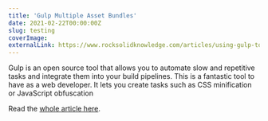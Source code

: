 ```yaml
---
title: 'Gulp Multiple Asset Bundles'
date: 2021-02-22T00:00:00Z
slug: testing
coverImage:
externalLink: https://www.rocksolidknowledge.com/articles/using-gulp-to-create-multiple-asset-bundles
---
```


Gulp is an open source tool that allows you to automate slow and repetitive tasks and integrate them into your build pipelines. This is a fantastic tool to have as a web developer. It lets you create tasks such as CSS minification or JavaScript obfuscation

<!--more-->

Read the [whole article here](https://www.rocksolidknowledge.com/articles/using-gulp-to-create-multiple-asset-bundles).
